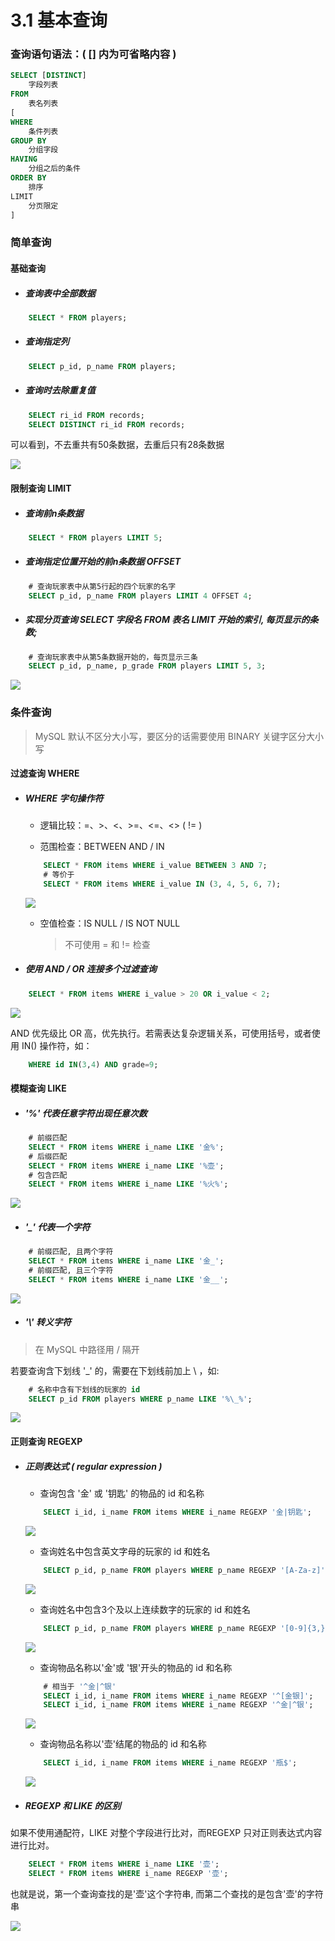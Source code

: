 # **3.1 基本查询**

### 查询语句语法：( [] 内为可省略内容 )

```sql
SELECT [DISTINCT]
    字段列表
FROM
    表名列表
[
WHERE
    条件列表
GROUP BY
    分组字段
HAVING
    分组之后的条件
ORDER BY
    排序
​LIMIT
    分页限定
]
```

### **简单查询**

#### **基础查询**

+ ##### 查询表中全部数据

```sql
    SELECT * FROM players;
```

+ ##### 查询指定列

```sql
    SELECT p_id, p_name FROM players;
```

+ ##### 查询时去除重复值

```sql
    SELECT ri_id FROM records;
    SELECT DISTINCT ri_id FROM records;
```

可以看到，不去重共有50条数据，去重后只有28条数据

![ ](./img/3-1-1.png)

#### **限制查询 LIMIT**

+ ##### 查询前n条数据

```sql
    SELECT * FROM players LIMIT 5;
```

+ ##### 查询指定位置开始的前n条数据 OFFSET

```sql
    # 查询玩家表中从第5行起的四个玩家的名字
    SELECT p_id, p_name FROM players LIMIT 4 OFFSET 4;
```

+ ##### 实现分页查询 SELECT 字段名 FROM 表名 LIMIT 开始的索引, 每页显示的条数;

```sql
    # 查询玩家表中从第5条数据开始的，每页显示三条
    SELECT p_id, p_name, p_grade FROM players LIMIT 5, 3;
```

![ ](./img/3-1-2.png)


### **条件查询**

> MySQL 默认不区分大小写，要区分的话需要使用 BINARY 关键字区分大小写

#### **过滤查询 WHERE**

+ ##### WHERE 字句操作符

    + 逻辑比较：=、>、<、>=、<=、<> ( != )

    + 范围检查：BETWEEN AND / IN

    ```sql
        SELECT * FROM items WHERE i_value BETWEEN 3 AND 7;
        # 等价于
        SELECT * FROM items WHERE i_value IN (3, 4, 5, 6, 7);
    ```
    ![ ](./img/3-1-3.png)

    + 空值检查：IS NULL / IS NOT NULL

        > 不可使用 = 和 != 检查

+ ##### 使用 AND / OR 连接多个过滤查询

```sql
    SELECT * FROM items WHERE i_value > 20 OR i_value < 2;
```

![ ](./img/3-1-4.png)

AND 优先级比 OR 高，优先执行。若需表达复杂逻辑关系，可使用括号，或者使用 IN() 操作符，如：

```sql
    WHERE id IN(3,4) AND grade=9;
```

#### **模糊查询 LIKE**

+ ##### '%' 代表任意字符出现任意次数

```sql
    # 前缀匹配
    SELECT * FROM items WHERE i_name LIKE '金%';
    # 后缀匹配
    SELECT * FROM items WHERE i_name LIKE '%壶';
    # 包含匹配
    SELECT * FROM items WHERE i_name LIKE '%火%';
```

![ ](./img/3-1-5.png)

+ ##### '_' 代表一个字符

```sql
    # 前缀匹配, 且两个字符
    SELECT * FROM items WHERE i_name LIKE '金_';
    # 前缀匹配, 且三个字符
    SELECT * FROM items WHERE i_name LIKE '金__';
```

![ ](./img/3-1-12.png)

+ ##### '\\' 转义字符

> 在 MySQL 中路径用 / 隔开

若要查询含下划线 '_' 的，需要在下划线前加上 \ ，如:

```sql
    # 名称中含有下划线的玩家的 id
    SELECT p_id FROM players WHERE p_name LIKE '%\_%';
```
![ ](./img/3-1-6.png)

#### **正则查询 REGEXP**

+ ##### 正则表达式 ( regular expression )

    + 查询包含 '金' 或 '钥匙' 的物品的 id 和名称

    ```sql
        SELECT i_id, i_name FROM items WHERE i_name REGEXP '金|钥匙';
    ```

    ![ ](./img/3-1-7.png)

    + 查询姓名中包含英文字母的玩家的 id 和姓名

    ```sql
        SELECT p_id, p_name FROM players WHERE p_name REGEXP '[A-Za-z]';
    ```

    ![ ](./img/3-1-8.png)

    + 查询姓名中包含3个及以上连续数字的玩家的 id 和姓名

    ```sql
        SELECT p_id, p_name FROM players WHERE p_name REGEXP '[0-9]{3,}';
    ```

    ![ ](./img/3-1-9.png)

    + 查询物品名称以'金'或 '银'开头的物品的 id 和名称

    ```sql
        # 相当于 '^金|^银'
        SELECT i_id, i_name FROM items WHERE i_name REGEXP '^[金银]';
        SELECT i_id, i_name FROM items WHERE i_name REGEXP '^金|^银';
    ```

    ![ ](./img/3-1-10.png)

    + 查询物品名称以'壶'结尾的物品的 id 和名称

    ```sql
        SELECT i_id, i_name FROM items WHERE i_name REGEXP '瓶$';
    ```

    ![ ](./img/3-1-11.png)

+ ##### REGEXP 和 LIKE 的区别

如果不使用通配符，LIKE 对整个字段进行比对，而REGEXP 只对正则表达式内容进行比对。

```sql
    SELECT * FROM items WHERE i_name LIKE '壶';
    SELECT * FROM items WHERE i_name REGEXP '壶';
```
也就是说，第一个查询查找的是'壶'这个字符串, 而第二个查找的是包含'壶'的字符串

![ ](./img/3-1-13.png)
